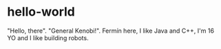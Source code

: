 # hello-world

"Hello, there".
"General Kenobi!".
Fermín here, I like Java and C++, I'm 16 YO and I like building robots.
